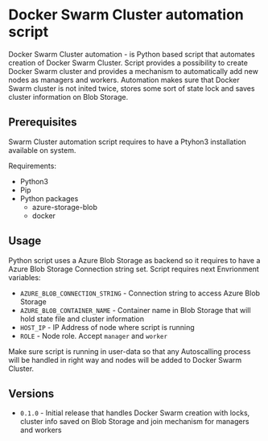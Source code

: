 # Docker Swarm Cluster automation script

Docker Swarm Cluster automation - is Python based script that automates creation of Docker Swarm Cluster.
Script provides a possibility to create Docker Swarm cluster and provides a mechanism to automatically add new nodes as managers and workers.
Automation makes sure that Docker Swarm cluster is not inited twice, stores some sort of state lock and saves cluster information on Blob Storage.

## Prerequisites

Swarm Cluster automation script requires to have a Ptyhon3 installation available on system.

Requirements:

- Python3
- Pip
- Python packages
  - azure-storage-blob
  - docker

## Usage

Python script uses a Azure Blob Storage as backend so it requires to have a Azure Blob Storage Connection string set.
Script requires next Envrionment variables:

- `AZURE_BLOB_CONNECTION_STRING` - Connection string to access Azure Blob Storage
- `AZURE_BLOB_CONTAINER_NAME` - Container name in Blob Storage that will hold state file and cluster information
- `HOST_IP` - IP Address of node where script is running
- `ROLE` - Node role. Accept `manager` and `worker`

Make sure script is running in user-data so that any Autoscalling process will be handled in right way and nodes will be added to Docker Swarm Cluster.

## Versions

- `0.1.0` - Initial release that handles Docker Swarm creation with locks, cluster info saved on Blob Storage and join mechanism for managers and workers
